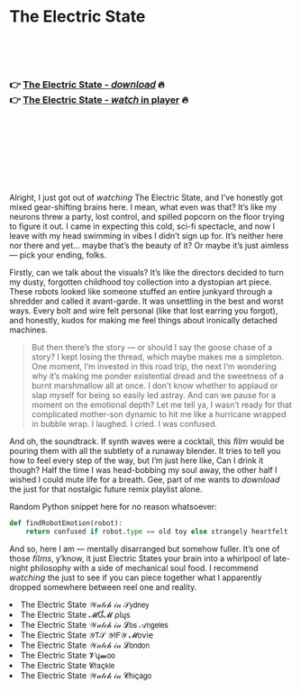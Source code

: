 <h1>The Electric State</h1>

<br><br><br>

<h3>👉 <a href="https://Dougs-snazopanes1985.github.io/clweevlvrd/">The Electric State - 𝘥𝘰𝘸𝘯𝘭𝘰𝘢𝘥</a> 🔥<br>
👉 <a href="https://Dougs-snazopanes1985.github.io/clweevlvrd/">The Electric State - 𝘸𝘢𝘵𝘤𝘩 in player</a> 🔥
</h3>



<br><br><br><br><br><br><br>


Alright, I just got out of 𝘸𝘢𝘵𝘤𝘩𝘪𝘯𝘨 The Electric State, and I’ve honestly got mixed gear-shifting brains here. I mean, what even was that? It’s like my neurons threw a party, lost control, and spilled popcorn on the floor trying to figure it out. I came in expecting this cold, sci-fi spectacle, and now I leave with my head swimming in vibes I didn’t sign up for. It’s neither here nor there and yet… maybe that’s the beauty of it? Or maybe it’s just aimless — pick your ending, folks.

Firstly, can we talk about the visuals? It’s like the directors decided to turn my dusty, forgotten childhood toy collection into a dystopian art piece. These robots looked like someone stuffed an entire junkyard through a shredder and called it avant-garde. It was unsettling in the best and worst ways. Every bolt and wire felt personal (like that lost earring you forgot), and honestly, kudos for making me feel things about ironically detached machines.

> But then there’s the story — or should I say the goose chase of a story? I kept losing the thread, which maybe makes me a simpleton. One moment, I’m invested in this road trip, the next I’m wondering why it’s making me ponder existential dread and the sweetness of a burnt marshmallow all at once. I don’t know whether to applaud or slap myself for being so easily led astray. And can we pause for a moment on the emotional depth? Let me tell ya, I wasn’t ready for that complicated mother-son dynamic to hit me like a hurricane wrapped in bubble wrap. I laughed. I cried. I was confused.

And oh, the soundtrack. If synth waves were a cocktail, this 𝘧𝘪𝘭𝘮 would be pouring them with all the subtlety of a runaway blender. It tries to tell you how to feel every step of the way, but I’m just here like, Can I drink it though? Half the time I was head-bobbing my soul away, the other half I wished I could mute life for a breath. Gee, part of me wants to 𝘥𝘰𝘸𝘯𝘭𝘰𝘢𝘥 the   just for that nostalgic future remix playlist alone.

Random Python snippet here for no reason whatsoever:
```python
def findRobotEmotion(robot):
    return confused if robot.type == old toy else strangely heartfelt
```

And so, here I am — mentally disarranged but somehow fuller. It’s one of those 𝘧𝘪𝘭𝘮𝘴, y’know, it just Electric States your brain into a whirlpool of late-night philosophy with a side of mechanical soul food. I recommend 𝘸𝘢𝘵𝘤𝘩𝘪𝘯𝘨 the   just to see if you can piece together what I apparently dropped somewhere between reel one and reality.

<li>The Electric State 𝒲𝒶𝓉𝒸𝒽 𝒾𝓃 𝒮𝗒𝖽𝗇𝖾𝗒</li>
<li>The Electric State 𝓜Ɠ𝓜 ρ𝗅ų𝗌</li>
<li>The Electric State 𝒲𝒶𝓉𝒸𝒽 𝒾𝓃 𝓛𝗈𝗌 𝒜𝗇𝗀𝖾𝗅𝖾𝗌</li>
<li>The Electric State 𝒴𝖳𝒮 𝒴𝖨𝖥𝒴 𝓜𝗈ν𝗂𝖾</li>
<li>The Electric State 𝒲𝒶𝓉𝒸𝒽 𝒾𝓃 𝓛𝗈𝗇𝖽𝗈𝗇</li>
<li>The Electric State 𝓥ų𝓶𝗈𝗈</li>
<li>The Electric State 𝓒𝗋𝖺ç𝗄𝗅𝖾</li>
<li>The Electric State 𝒲𝒶𝓉𝒸𝒽 𝒾𝓃 𝓒𝗁𝗂ç𝖺𝗀𝗈</li>
